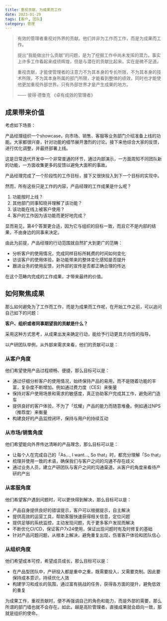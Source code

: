 ```yaml
---
title: 重视贡献，为成果而工作
date: 2023-01-29
tags: [客户, 团队]
category: 管理
---
```

> 有效的管理者重视对外界的贡献。他们并非为工作而工作，而是为成果而工作。
> 
> 
> 提出“我能做出什么贡献”的问题，是为了挖掘工作中尚未发挥的潜力。事实上许多工作看起来成绩辉煌，但是与潜在的贡献比起来，实在是微不足道。
> 
>
> 重视贡献，才能使管理者的注意力不为其本身的专长所限，不为其本身的技术所限，不为其本身所属的部门所限，才能看到整体的绩效，同时也才能使他更加重视外部世界。只有外部世界才是产生成果的地方。
>
>
> —— 彼得·德鲁克 《卓有成效的管理者》

## 成果带来价值

考虑如下场景：

产品经理组织一个showcase，向市场、销售、客服等业务部门介绍准备上线的功能。大家都很兴奋，针对功能的细节展开激烈的讨论。接下来他综合大家的反馈，进行优化调整，并最终部署上线。

这是日常迭代开发中一个非常普通的环节，通过内部演示，一方面周知不同团队新的功能，一方面收集更多的反馈以避免大面积的事故。

产品经理完成了一个阶段性的工作目标，接下又很快投入到下一个目标的实现中。

然而，所有这些只是工作的内容，产品经理的工作成果是什么呢？

1. 功能按时上线？
2. 其他部门同事知晓并理解了该功能？
3. 该功能在线上被客户使用？
4. 客户的工作因为该功能而更好地完成？

显而易见，第4个答案更合适，因为它与组织的目标一致，而且它不是内部的结果，不由身边的同事来决定。

由此为前提，产品经理的行动范围就自然扩大到更广的范畴：

- 分析客户的使用情况，完成同样目标所耗费的时间如何变化
- 访谈客户的使用体验，新功能带来的整体变化感知是否提升
- 跟进业务的使用反馈，对外部的宣传是否都正确合理的传达

在这个范畴内完成的工作成果，才带来最终的价值。

## 如何聚焦成果

那么如何避免为了工作而工作，而是为成果而工作呢，在开始工作之前，可以追问自己如下的问题：

**客户、组织或者同事期望我的贡献是什么？**

采用这种方式思考，从成果出发来确定行动，能给予行动更具方向性的指导。

以产研团队举例，从外部来需求来看，他们的贡献可以是：

### 从客户角度
他们希望使用产品过程顺畅、便捷，那么目标可以是：
- 通过仔细分析客户的使用情况，始终保持产品的易用，而不是随着功能的丰富，复杂度不断增加。例如通过费力度（CES）来衡量
- 保持对客户使用场景和需求的敏感度，真正协助客户完成其工作，避免闭门造车
- 提供良好的客户体验，不为了「炫耀」产品的能力而随意堆叠。例如通过NPS（推荐度）来衡量
- 构建良好的产品监控闭环，保持与用户的持续互动
    
### 从市场/销售角度
他们希望能向外界传达清晰的产品理念，那么目标可以是：
- 让每个人在完成自己的「As…, I want…, So that」时，都充分理解「So that」
- 梳理并使用一致的术语，确保我们与客户之间的沟通不存在歧义
- 通过业务人员，建立产研团队与客户之间的沟通渠道，从客户的角度来看待产研的产出
    
### 从客服角度
他们希望客户遇到问题时，可以更快得到解决，那么目标可以是：
- 产品自身提供良好的错误提示，客户可以根据提示，自主解决
- 提供高效的运营工具，帮助客服快速获得相关信息，定位问题
- 提供足够的系统监控，主动发现问题，先于更多客户发现而解决
- 不断优化CI/CD，保证客户7x24使用，保证出现问题时有及时修复的基础
- 针对产品问题问题，从根本上解决，避免重复出现，伤害客户体验和团队信心
    
### 从组织角度
他们希望成本可控，希望成员成长，那么目标可以是：
- 在产品型团队中，产研投入都是重中之重，既需要投入，又需要克制。因此要保持成本意识，持续优化人效
- 构建学习和成长的氛围，通过富有挑战的任务，获得各方面的提升，避免低效的重复
    
为成果工作，重视贡献时，便不再强调自己的角色和能力，而是外部的需要，那么所谓的部门墙也就不会存在。如此，越是高阶管理者，直接成果就会趋向一致，那就是组织的使命。